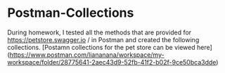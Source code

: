 # Postman-Collections
During homework, I tested all the methods that are provided for https://petstore.swagger.io / in Postman and created the following collections.
[Postamn collections for the pet store can be viewed here] (https://www.postman.com/liananana/workspace/my-workspace/folder/28775641-2aec43d9-52fb-41f2-b02f-9ce50bca3dde)



